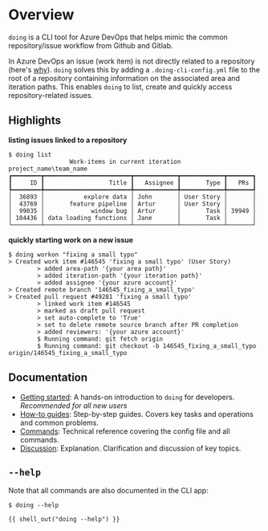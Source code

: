 # Overview

`doing` is a CLI tool for Azure DevOps that helps mimic the common repository/issue workflow from Github and Gitlab.

In Azure DevOps an issue (work item) is not directly related to a repository (here's [why](discussion/oneproject_setup.md)). `doing` solves this by adding a `.doing-cli-config.yml` file to the root of a repository containing information on the associated area and iteration paths. This enables `doing` to list, create and quickly access repository-related issues.

## Highlights

**listing issues linked to a repository**

<div class="termy termy-small">

```console
$ doing list
                 Work-items in current iteration project_name\team_name                  
┏━━━━━━━━┳━━━━━━━━━━━━━━━━━━━━━━━━┳━━━━━━━━━━━━┳━━━━━━━━━━━━┳━━━━━━━┓
┃     ID ┃                  Title ┃   Assignee ┃       Type ┃   PRs ┃
┡━━━━━━━━╇━━━━━━━━━━━━━━━━━━━━━━━━╇━━━━━━━━━━━━╇━━━━━━━━━━━━╇━━━━━━━┩
│  36893 │           explore data │ John       │ User Story │       │
│  43769 │       feature pipeline │ Artur      │ User Story │       │
│  99035 │             window bug │ Artur      │       Task │ 39949 │
│ 104436 │ data loading functions │ Jane       │       Task │       │
└────────┴────────────────────────┴────────────┴────────────┴───────┘
```

</div>

**quickly starting work on a new issue**

<div class="termy termy-small">

```console
$ doing workon "fixing a small typo"
> Created work item #146545 'fixing a small typo' (User Story)
        > added area-path '{your area path}'
        > added iteration-path '{your iteration path}'
        > added assignee '{your azure account}'
> Created remote branch '146545_fixing_a_small_typo'
> Created pull request #49281 'fixing a small typo'
        > linked work item #146545
        > marked as draft pull request
        > set auto-complete to 'True'
        > set to delete remote source branch after PR completion
        > added reviewers: '{your azure account}'
        $ Running command: git fetch origin
        $ Running command: git checkout -b 146545_fixing_a_small_typo origin/146545_fixing_a_small_typo
```

</div>


## Documentation

- [Getting started](get_started/install.md): A hands-on introduction to `doing` for developers. *Recommended for all new users*
- [How-to guides](howto/workflow_new_item.md): Step-by-step guides. Covers key tasks and operations and common problems.
- [Commands](reference/config_file.md): Technical reference covering the config file and all commands.
- [Discussion](discussion/oneproject_setup.md): Explanation. Clarification and discussion of key topics.

## `--help`

Note that all commands are also documented in the CLI app:

<div class="termy">

```console
$ doing --help

{{ shell_out("doing --help") }}
```

</div>

